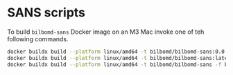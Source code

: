 # SANS scripts

To build `bilbomd-sans` Docker image on an M3 Mac invoke one of teh following commands.

```bash
docker buildx build --platform linux/amd64 -t bilbomd/bilbomd-sans:0.0.1 -f bilbomd-sans.dockerfile .
docker buildx build --platform linux/amd64 -t bilbomd/bilbomd-sans:latest -f bilbomd-sans.dockerfile .
docker buildx build --platform linux/amd64 -t bilbomd/bilbomd-sans -f bilbomd-sans.dockerfile .
```
